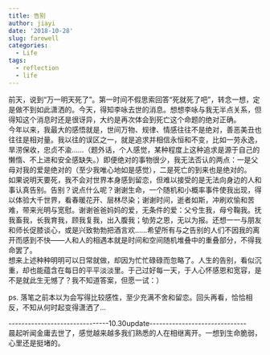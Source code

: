 ```yaml
---
title: 告别
author: jiayi
date: '2018-10-28'
slug: farewell
categories:
  - Life
tags:
  - reflection
  - life
---
```

前天，说到“万一明天死了”。第一时间不假思索回答“死就死了吧”，转念一想，定是做不到如此潇洒的。今天，得知李咏去世的消息。想想李咏与我无半点关系，但得知这个消息时还是很讶异，大约是再次体会到死亡这个命题的绝对正确。  
今年以来，我最大的感悟就是，世间万物、规律、情感往往不是绝对，善恶美丑也往往是相对量。我以往的误区之一，就是追求并相信永恒和不变，比如一劳永逸，旱涝保收，忠贞不渝……（题外话，个人感觉，某种程度上这种追求是源于自己的懒惰、不上进和安全感缺失。）即便绝对的事物很少，我无法否认的两点：一是父母对我的爱是绝对的（至少我唯心地如是感觉），二是死亡的到来也是绝对的。  
如果说明天要死，我不会对世界本身感到留恋，但难以接受的是无法向身边的人和事认真告别。告别？说点什么呢？谢谢生命，一个随机和小概率事件使我出现，得以体验大千世界，看春暖花开、层林尽染；谢谢时间，逝者如斯，冲刷欢愉和苦难，带来光明与宽慰。谢谢爸爸妈妈的爱，无条件的爱：父兮生我，母兮鞠我。抚我畜我，长我育我，顾我复我，出入腹我；劬劳之恩，无以为报。还想一一与朋友和师长促膝谈心，或是兴致勃勃把酒言欢……希望所有与之告别的人们不因我的离开而感到不快——人和人的相遇本就是时间和空间随机堆叠中的重叠部分，不得我命罢了。  
想来上述种种明明可以日常就做，却因为忙忙碌碌而忽略了。人生的告别，看似沉重，却也能蕴含在每日的平平淡淡里。于己过好每一天，于人心怀感恩和宽容，是不是就此生无憾了？我不知道答案，但愿一试：）  
  
  ps. 落笔之前本以为会写得比较感性，至少充满不舍和留恋。回头再看，恰恰相反，不知从何时起变得潇洒了…
  
-------------------------------10.30update------------------------------  
晨起听闻金庸去世了，感觉越来越多我们熟悉的人在相继离开。一想到生命脆弱，心里还是挺堵的。